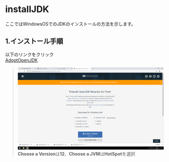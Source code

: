 # installJDK

ここではWindowsOSでのJDKのインストールの方法を示します。

## 1.インストール手順
以下のリンクをクリック  
[AdoptOpenJDK](https://adoptopenjdk.net/)
>![AdoptOpenJDK](https://github.com/shikari-s/installJDK/blob/master/AdoptOpenJDK.png)
>**Choose a Version**は**12**、**Choose a JVM**は**HotSpot**を選択
